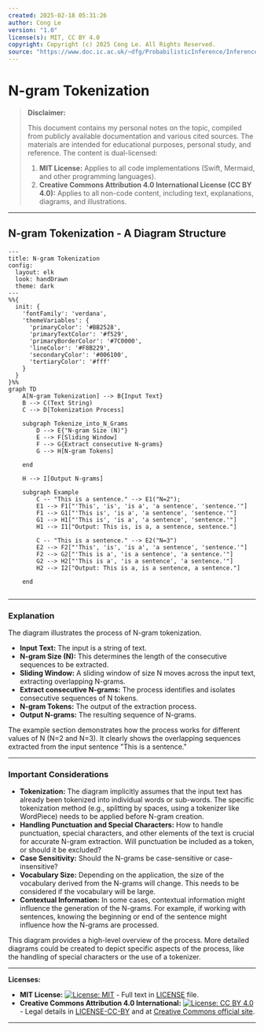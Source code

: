 ```yaml
---
created: 2025-02-18 05:31:26
author: Cong Le
version: "1.0"
license(s): MIT, CC BY 4.0
copyright: Copyright (c) 2025 Cong Le. All Rights Reserved.
source: "https://www.doc.ic.ac.uk/~dfg/ProbabilisticInference/InferenceAndMachineLearningNotes.pdf"
---
```




# N-gram Tokenization
> **Disclaimer:**
>
> This document contains my personal notes on the topic,
> compiled from publicly available documentation and various cited sources.
> The materials are intended for educational purposes, personal study, and reference.
> The content is dual-licensed:
> 1. **MIT License:** Applies to all code implementations (Swift, Mermaid, and other programming languages).
> 2. **Creative Commons Attribution 4.0 International License (CC BY 4.0):** Applies to all non-code content, including text, explanations, diagrams, and illustrations.
---


## N-gram Tokenization - A Diagram Structure


```mermaid
---
title: N-gram Tokenization
config:
  layout: elk
  look: handDrawn
  theme: dark
---
%%{
  init: {
    'fontFamily': 'verdana',
    'themeVariables': {
      'primaryColor': '#BB2528',
      'primaryTextColor': '#f529',
      'primaryBorderColor': '#7C0000',
      'lineColor': '#F8B229',
      'secondaryColor': '#006100',
      'tertiaryColor': '#fff'
    }
  }
}%%
graph TD
    A[N-gram Tokenization] --> B{Input Text}
    B --> C(Text String)
    C --> D[Tokenization Process]

    subgraph Tokenize_into_N_Grams
        D --> E{"N-gram Size (N)"}
        E --> F[Sliding Window]
        F --> G{Extract consecutive N-grams}
        G --> H[N-gram Tokens]
        
    end
    
    H --> I[Output N-grams]
    
    subgraph Example
        C -- "This is a sentence." --> E1("N=2");
        E1 --> F1["'This', 'is', 'is a', 'a sentence', 'sentence.'"]
        F1 --> G1["'This is', 'is a', 'a sentence', 'sentence.'"]
        G1 --> H1["'This is', 'is a', 'a sentence', 'sentence.'"]
        H1 --> I1["Output: This is, is a, a sentence, sentence."]
        
        C -- "This is a sentence." --> E2("N=3")
        E2 --> F2["'This', 'is', 'is a', 'a sentence', 'sentence.'"]
        F2 --> G2["'This is a', 'is a sentence', 'a sentence.'"]
        G2 --> H2["'This is a', 'is a sentence', 'a sentence.'"]
        H2 --> I2["Output: This is a, is a sentence, a sentence."]
        
    end
    
```


----

### Explanation

The diagram illustrates the process of N-gram tokenization.

* **Input Text:**  The input is a string of text.
* **N-gram Size (N):**  This determines the length of the consecutive sequences to be extracted.
* **Sliding Window:**  A sliding window of size N moves across the input text, extracting overlapping N-grams.
* **Extract consecutive N-grams:** The process identifies and isolates consecutive sequences of N tokens.
* **N-gram Tokens:** The output of the extraction process.
* **Output N-grams:** The resulting sequence of N-grams.

The example section demonstrates how the process works for different values of N (N=2 and N=3).  It clearly shows the overlapping sequences extracted from the input sentence "This is a sentence."


---


### Important Considerations

* **Tokenization:** The diagram implicitly assumes that the input text has already been tokenized into individual words or sub-words.  The specific tokenization method (e.g., splitting by spaces, using a tokenizer like WordPiece) needs to be applied before N-gram creation.
* **Handling Punctuation and Special Characters:**  How to handle punctuation, special characters, and other elements of the text is crucial for accurate N-gram extraction.  Will punctuation be included as a token, or should it be excluded?
* **Case Sensitivity:** Should the N-grams be case-sensitive or case-insensitive?
* **Vocabulary Size:** Depending on the application, the size of the vocabulary derived from the N-grams will change.  This needs to be considered if the vocabulary will be large.
* **Contextual Information:**  In some cases, contextual information might influence the generation of the N-grams.  For example, if working with sentences, knowing the beginning or end of the sentence might influence how the N-grams are processed.


This diagram provides a high-level overview of the process.  More detailed diagrams could be created to depict specific aspects of the process, like the handling of special characters or the use of a tokenizer.



---
**Licenses:**

- **MIT License:**  [![License: MIT](https://img.shields.io/badge/License-MIT-yellow.svg)](LICENSE) - Full text in [LICENSE](LICENSE) file.
- **Creative Commons Attribution 4.0 International:** [![License: CC BY 4.0](https://licensebuttons.net/l/by/4.0/88x31.png)](LICENSE-CC-BY) - Legal details in [LICENSE-CC-BY](LICENSE-CC-BY) and at [Creative Commons official site](http://creativecommons.org/licenses/by/4.0/).

---